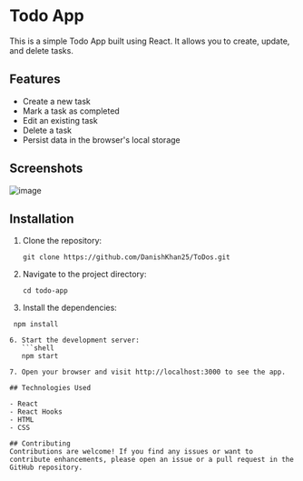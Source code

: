 # Todo App

This is a simple Todo App built using React. It allows you to create, update, and delete tasks.

## Features

- Create a new task
- Mark a task as completed
- Edit an existing task
- Delete a task
- Persist data in the browser's local storage



## Screenshots
![image](https://github.com/DanishKhan25/ToDos/assets/115468271/4443b73d-599e-4d87-8c8a-9cb9445d51bf)


## Installation

1. Clone the repository:

   ```shell
   git clone https://github.com/DanishKhan25/ToDos.git
   
2. Navigate to the project directory: 
     ```shell
    cd todo-app

4. Install the dependencies: 
  ```shell
   npm install

6. Start the development server: 
     ```shell
     npm start

7. Open your browser and visit http://localhost:3000 to see the app.

## Technologies Used

- React
- React Hooks
- HTML
- CSS

## Contributing
Contributions are welcome! If you find any issues or want to contribute enhancements, please open an issue or a pull request in the GitHub repository.
